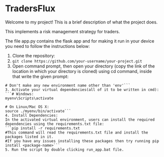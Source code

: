 # TradersFlux

Welcome to my project! This is a brief description of what the project does.

This implements a risk management strategy for traders.

The file app.py contains the flask app and for making it run in your device you need to follow the instructions below:
1. Clone the repository:
2. ```git clone https://github.com/your-username/your-project.git```
3. Open command prompt, then open your directory (copy the link of the location in which your directory is cloned) using cd command, inside that write the given prompt:
```python3 -m venv env OR python -m venv env  
# Don't make any new environment name other than 'env'```
3. Activate your virtual dependencies(all of it to be written in cmd):
```# Windows:
myenv\Scripts\activate

# On Linux/Mac OS X:
source ./myenv/bin/activate```
4. Install Dependencies:
In the activated virtual environment, users can install the required dependencies using the requirements.txt file:
```pip install -r requirements.txt
#This command will read the requirements.txt file and install the packages listed in it.
#If you have any issues installing these packages then try running pip install <package-name>```
5. Run the script by double clicking run_app.bat file.
